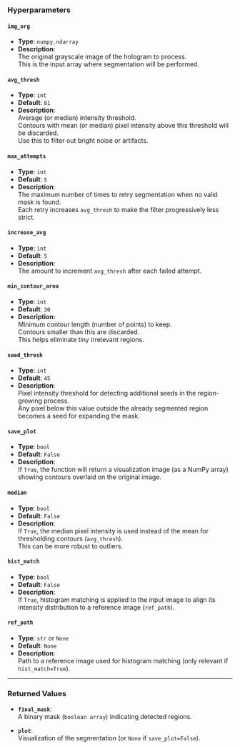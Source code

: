 ### Hyperparameters

#### `img_org`
- **Type**: `numpy.ndarray`
- **Description**:  
  The original grayscale image of the hologram to process.  
  This is the input array where segmentation will be performed.

#### `avg_thresh`
- **Type**: `int`
- **Default**: `81`
- **Description**:  
  Average (or median) intensity threshold.  
  Contours with mean (or median) pixel intensity above this threshold will be discarded.  
  Use this to filter out bright noise or artifacts.

#### `max_attempts`
- **Type**: `int`
- **Default**: `5`
- **Description**:  
  The maximum number of times to retry segmentation when no valid mask is found.  
  Each retry increases `avg_thresh` to make the filter progressively less strict.

#### `increase_avg`
- **Type**: `int`
- **Default**: `5`
- **Description**:  
  The amount to increment `avg_thresh` after each failed attempt.

#### `min_contour_area`
- **Type**: `int`
- **Default**: `30`
- **Description**:  
  Minimum contour length (number of points) to keep.  
  Contours smaller than this are discarded.  
  This helps eliminate tiny irrelevant regions.

#### `seed_thresh`
- **Type**: `int`
- **Default**: `45`
- **Description**:  
  Pixel intensity threshold for detecting additional seeds in the region-growing process.  
  Any pixel below this value outside the already segmented region becomes a seed for expanding the mask.

#### `save_plot`
- **Type**: `bool`
- **Default**: `False`
- **Description**:  
  If `True`, the function will return a visualization image (as a NumPy array) showing contours overlaid on the original image.

#### `median`
- **Type**: `bool`
- **Default**: `False`
- **Description**:  
  If `True`, the median pixel intensity is used instead of the mean for thresholding contours (`avg_thresh`).  
  This can be more robust to outliers.

#### `hist_match`
- **Type**: `bool`
- **Default**: `False`
- **Description**:  
  If `True`, histogram matching is applied to the input image to align its intensity distribution to a reference image (`ref_path`).

#### `ref_path`
- **Type**: `str` or `None`
- **Default**: `None`
- **Description**:  
  Path to a reference image used for histogram matching (only relevant if `hist_match=True`).

---

### Returned Values

- **`final_mask`**:  
  A binary mask (`boolean array`) indicating detected regions.

- **`plot`**:  
  Visualization of the segmentation (or `None` if `save_plot=False`).